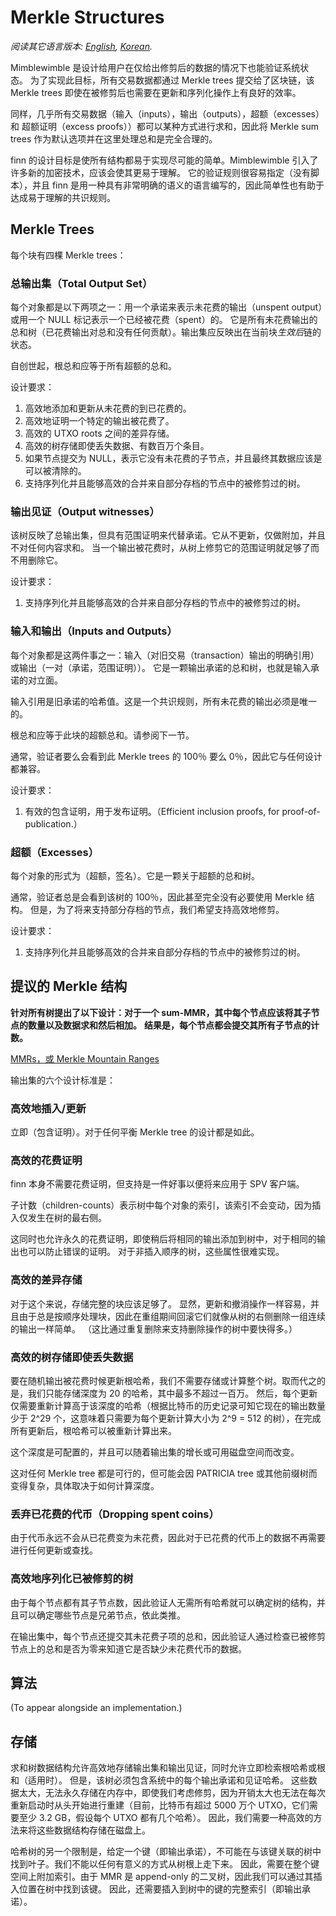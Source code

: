 # Merkle Structures

*阅读其它语言版本: [English](../merkle.md), [Korean](merkle_KR.md).*

Mimblewimble 是设计给用户在仅给出修剪后的数据的情况下也能验证系统状态。
为了实现此目标，所有交易数据都通过 Merkle trees 提交给了区块链，该 Merkle trees 即使在被修剪后也需要在更新和序列化操作上有良好的效率。

同样，几乎所有交易数据（输入（inputs），输出（outputs），超额（excesses） 和 超额证明（excess proofs））都可以某种方式进行求和，因此将 Merkle sum trees 作为默认选项并在这里处理总和是完全合理的。

finn 的设计目标是使所有结构都易于实现尽可能的简单。Mimblewimble 引入了许多新的加密技术，应该会使其更易于理解。
它的验证规则很容易指定（没有脚本），并且 finn 是用一种具有非常明确的语义的语言编写的，因此简单性也有助于达成易于理解的共识规则。

## Merkle Trees

每个块有四棵 Merkle trees：

### 总输出集（Total Output Set）

每个对象都是以下两项之一：用一个承诺来表示未花费的输出（unspent output）或用一个 NULL 标记表示一个已经被花费（spent）的。
它是所有未花费输出的总和树（已花费输出对总和没有任何贡献）。输出集应反映出在当前块*生效后*链的状态。

自创世起，根总和应等于所有超额的总和。

设计要求：

1. 高效地添加和更新从未花费的到已花费的。
1. 高效地证明一个特定的输出被花费了。
1. 高效的 UTXO roots 之间的差异存储。
1. 高效的树存储即使丢失数据、有数百万个条目。
1. 如果节点提交为 NULL，表示它没有未花费的子节点，并且最终其数据应该是可以被清除的。
1. 支持序列化并且能够高效的合并来自部分存档的节点中的被修剪过的树。

### 输出见证（Output witnesses）

该树反映了总输出集，但具有范围证明来代替承诺。它从不更新，仅做附加，并且不对任何内容求和。
当一个输出被花费时，从树上修剪它的范围证明就足够了而不用删除它。

设计要求：

1. 支持序列化并且能够高效的合并来自部分存档的节点中的被修剪过的树。

### 输入和输出（Inputs and Outputs）

每个对象都是这两件事之一：输入（对旧交易（transaction）输出的明确引用）或输出（一对（承诺，范围证明））。
它是一颗输出承诺的总和树，也就是输入承诺的对立面。

输入引用是旧承诺的哈希值。这是一个共识规则，所有未花费的输出必须是唯一的。

根总和应等于此块的超额总和。请参阅下一节。

通常，验证者要么会看到此 Merkle trees 的 100％ 要么 0％，因此它与任何设计都兼容。

设计要求：

1. 有效的包含证明，用于发布证明。（Efficient inclusion proofs, for proof-of-publication.）

### 超额（Excesses）

每个对象的形式为（超额，签名）。它是一颗关于超额的总和树。

通常，验证者总是会看到该树的 100％，因此甚至完全没有必要使用 Merkle 结构。
但是，为了将来支持部分存档的节点，我们希望支持高效地修剪。

设计要求：

1. 支持序列化并且能够高效的合并来自部分存档的节点中的被修剪过的树。

## 提议的 Merkle 结构

**针对所有树提出了以下设计：对于一个 sum-MMR，其中每个节点应该将其子节点的数量以及数据求和然后相加。**
**结果是，每个节点都会提交其所有子节点的计数。**

[MMRs，或 Merkle Mountain Ranges](https://github.com/opentimestamps/opentimestamps-server/blob/master/doc/merkle-mountain-range.md)

输出集的六个设计标准是：

### 高效地插入/更新

立即（包含证明）。对于任何平衡 Merkle tree 的设计都是如此。

### 高效的花费证明

finn 本身不需要花费证明，但支持是一件好事以便将来应用于 SPV 客户端。

子计数（children-counts）表示树中每个对象的索引，该索引不会变动，因为插入仅发生在树的最右侧。

这同时也允许永久的花费证明，即使稍后将相同的输出添加到树中，对于相同的输出也可以防止错误的证明。
对于非插入顺序的树，这些属性很难实现。

### 高效的差异存储

对于这个来说，存储完整的块应该足够了。
显然，更新和撤消操作一样容易，并且由于总是按顺序处理块，因此在重组期间回滚它们就像从树的右侧删除一组连续的输出一样简单。
（这比通过重复删除来支持删除操作的树中要快得多。）

### 高效的树存储即使丢失数据

要在随机输出被花费时候更新根哈希，我们不需要存储或计算整个树。取而代之的是，我们只能存储深度为 20 的哈希，其中最多不超过一百万。
然后，每个更新仅需要重新计算高于该深度的哈希（根据比特币的历史记录可知它现在的输出数量少于 2^29 个，这意味着只需要为每个更新计算大小为 2^9 = 512 的树），在完成所有更新后，根哈希可以被重新计算出来。

这个深度是可配置的，并且可以随着输出集的增长或可用磁盘空间而改变。

这对任何 Merkle tree 都是可行的，但可能会因 PATRICIA tree 或其他前缀树而变得复杂，具体取决于如何计算深度。

### 丢弃已花费的代币（Dropping spent coins）

由于代币永远不会从已花费变为未花费，因此对于已花费的代币上的数据不再需要进行任何更新或查找。

### 高效地序列化已被修剪的树

由于每个节点都有其子节点数，因此验证人无需所有哈希就可以确定树的结构，并且可以确定哪些节点是兄弟节点，依此类推。

在输出集中，每个节点还提交其未花费子项的总和，因此验证人通过检查已被修剪节点上的总和是否为零来知道它是否缺少未花费代币的数据。

## 算法

(To appear alongside an implementation.)

## 存储

求和树数据结构允许高效地存储输出集和输出见证，同时允许立即检索根哈希或根和（适用时）。
但是，该树必须包含系统中的每个输出承诺和见证哈希。
这些数据太大，无法永久存储在内存中，即使我们考虑修剪，因为开销太大也无法在每次重新启动时从头开始进行重建（目前，比特币有超过 5000 万个 UTXO，它们需要至少 3.2 GB，假设每个 UTXO 都有几个哈希）。
因此，我们需要一种高效的方法来将这些数据结构存储在磁盘上。

哈希树的另一个限制是，给定一个键（即输出承诺），不可能在与该键关联的树中找到叶子。我们不能以任何有意义的方式从树根上走下来。
因此，需要在整个键空间上附加索引。由于 MMR 是 append-only 的二叉树，因此我们可以通过其插入位置在树中找到该键。
因此，还需要插入到树中的键的完整索引（即输出承诺）。
